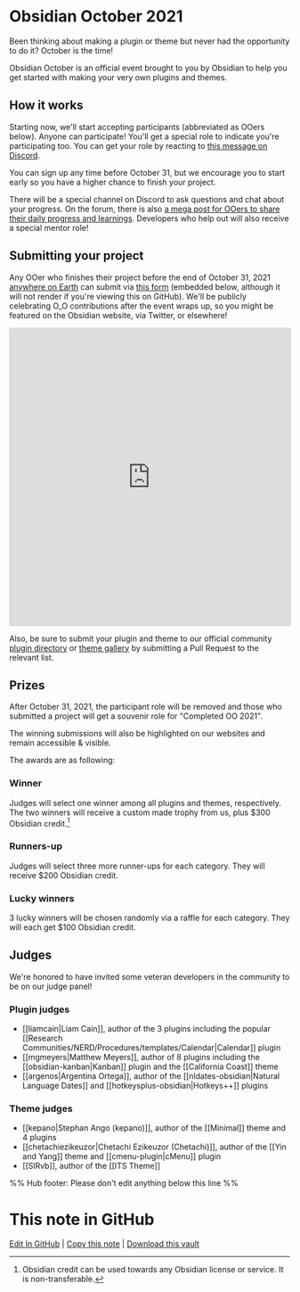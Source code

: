 # Obsidian October 2021

Been thinking about making a plugin or theme but never had the opportunity to do it? October is the time!

Obsidian October is an official event brought to you by Obsidian to help you get started with making your very own plugins and themes.

## How it works

Starting now, we'll start accepting participants (abbreviated as OOers below). Anyone can participate! You'll get a special role to indicate you're participating too. You can get your role by reacting to [this message on Discord](https://discord.com/channels/686053708261228577/702717892533157999/889615286095986688).

You can sign up any time before October 31, but we encourage you to start early so you have a higher chance to finish your project.

There will be a special channel on Discord to ask questions and chat about your progress. On the forum, there is also [a mega post for OOers to share their daily progress and learnings](https://forum.obsidian.md/t/obsidian-october-2021-daily-progress-and-learnings/24472). Developers who help out will also receive a special mentor role!

## Submitting your project

Any OOer who finishes their project before the end of October 31, 2021 [anywhere on Earth](https://en.wikipedia.org/wiki/Anywhere_on_Earth) can submit via [this form](https://airtable.com/shrUsaaJcOX7cEA73/) (embedded below, although it will not render if you're viewing this on GitHub). We'll be publicly celebrating O_O contributions after the event wraps up, so you might be featured on the Obsidian website, via Twitter, or elsewhere!

<iframe class="airtable-embed" src="https://airtable.com/embed/shrUsaaJcOX7cEA73?backgroundColor=purple" frameborder="0" onmousewheel="" width="100%" height="533" style="background: transparent; border: 1px solid #ccc;"></iframe>

Also, be sure to submit your plugin and theme to our official community [plugin directory](https://github.com/obsidianmd/obsidian-releases/blob/master/community-plugins.json) or [theme gallery](https://github.com/obsidianmd/obsidian-releases/blob/master/community-css-themes.json) by submitting a Pull Request to the relevant list.

## Prizes

After October 31, 2021, the participant role will be removed and those who submitted a project will get a souvenir role for "Completed OO 2021".

The winning submissions will also be highlighted on our websites and remain accessible & visible.

The awards are as following:

### Winner

Judges will select one winner among all plugins and themes, respectively. The two winners will receive a custom made trophy from us, plus $300 Obsidian credit.[^1]

### Runners-up

Judges will select three more runner-ups for each category. They will receive $200 Obsidian credit.

### Lucky winners 

3 lucky winners will be chosen randomly via a raffle for each category. They will each get $100 Obsidian credit.

## Judges

We're honored to have invited some veteran developers in the community to be on our judge panel!

### Plugin judges

- [[liamcain|Liam Cain]], author of the 3 plugins including the popular [[Research Communities/NERD/Procedures/templates/Calendar|Calendar]] plugin
- [[mgmeyers|Matthew Meyers]], author of 8 plugins including the [[obsidian-kanban|Kanban]] plugin and the [[California Coast]] theme
- [[argenos|Argentina Ortega]], author of the [[nldates-obsidian|Natural Language Dates]] and [[hotkeysplus-obsidian|Hotkeys++]] plugins

### Theme judges

- [[kepano|Stephan Ango (kepano)]], author of the [[Minimal]] theme and 4 plugins
- [[chetachiezikeuzor|Chetachi Ezikeuzor (Chetachi)]], author of the [[Yin and Yang]] theme and [[cmenu-plugin|cMenu]] plugin
- [[SlRvb]], author of the [[ITS Theme]]

[^1]: Obsidian credit can be used towards any Obsidian license or service. It is non-transferable.

%% Hub footer: Please don't edit anything below this line %%

# This note in GitHub

<span class="git-footer">[Edit In GitHub](https://github.dev/obsidian-community/obsidian-hub/blob/main/01%20-%20Community/Events/Obsidian%20October%202021.md "git-hub-edit-note") | [Copy this note](https://raw.githubusercontent.com/obsidian-community/obsidian-hub/main/01%20-%20Community/Events/Obsidian%20October%202021.md "git-hub-copy-note") | [Download this vault](https://github.com/obsidian-community/obsidian-hub/archive/refs/heads/main.zip "git-hub-download-vault") </span>
